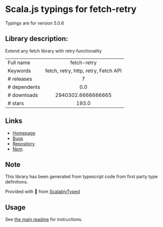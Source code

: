 
# Scala.js typings for fetch-retry

Typings are for version 5.0.6

## Library description:
Extend any fetch library with retry functionality

|                    |                 |
| ------------------ | :-------------: |
| Full name          | fetch-retry |
| Keywords           | fetch, retry, http, retry, Fetch API |
| # releases         | 7 |
| # dependents       | 0.0 |
| # downloads        | 2940302.6666666665 |
| # stars            | 193.0 |

## Links
- [Homepage](https://github.com/jonbern/fetch-retry#readme)
- [Bugs](https://github.com/jonbern/fetch-retry/issues)
- [Repository](https://github.com/jonbern/fetch-retry)
- [Npm](https://www.npmjs.com/package/fetch-retry)
    


## Note
This library has been generated from typescript code from first party type definitions.

Provided with :purple_heart: from [ScalablyTyped](https://github.com/oyvindberg/ScalablyTyped)

## Usage
See [the main readme](../../readme.md) for instructions.


